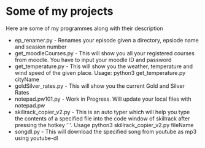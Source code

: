 # Some of my projects
Here are some of my programmes along with their description
-  ep_renamer.py  - Renames your episode given a directory, epsiode name and seasion number
-  get_moodleCourses.py  - This will show you all your registered courses from moodle. You have to input your moodle ID and password
-  get_temperature.py  - This will show you the weather, temperature and wind speed of the given place. Usage: python3 get_temperature.py cityName
-  goldSilver_rates.py  - This will show you the current Gold and Silver Rates
-  notepad.pw101.py  - Work in Progress. Will update your local files with notepad.pw
-  skillrack_copier_v2.py  - This is an auto typer which will help you type the contents of a specified file into the code window of skillrack after pressing the hotkey '`'. Usage python3 skillrack_copier_v2.py fileName
-  songdl.py  - This will download the specified song from youtube as mp3 using youtube-dl
